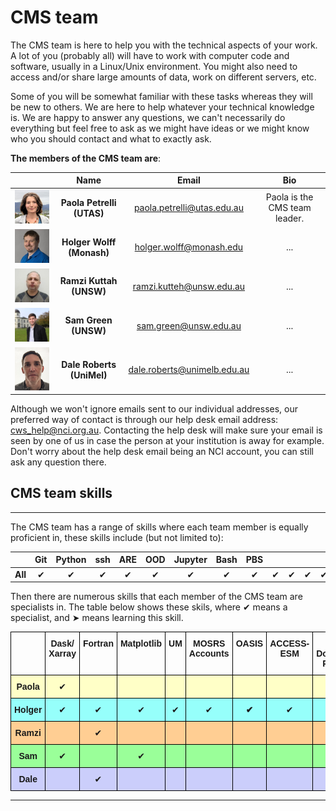 # CMS team

The CMS team is here to help you with the technical aspects of your work. A lot of you (probably all) will have to work with computer code and software, usually in a Linux/Unix environment. You might also need to access and/or share large amounts of data, work on different servers, etc.

Some of you will be somewhat familiar with these tasks whereas they will be new to others. We are here to help whatever your technical knowledge is. We are happy to answer any questions, we can't necessarily do everything but feel free to ask as we might have ideas or we might know who you should contact and what to exactly ask.

**The members of the CMS team are**:

|        | Name | Email | Bio |
|-------|:-------:|:------:|:------:|
|<img src="assets/images/Paola.jpg" alt="paola" width="150"/>| **Paola Petrelli (UTAS)**| paola.petrelli@utas.edu.au|Paola is the CMS team leader.|
|<img src="assets/images/Holger.jpg" alt="holger" width="150"/>| **Holger Wolff (Monash)**| holger.wolff@monash.edu|...|
|<img src="assets/images/Ramzi.jpg" alt="ramzi" width="150"/>| **Ramzi Kuttah (UNSW)**|ramzi.kutteh@unsw.edu.au|...|
|<img src="assets/images/sam.jpg" alt="sam" width="150"/>| **Sam Green (UNSW)**|sam.green@unsw.edu.au|...|
|<img src="assets/images/dale.png" alt="dale" width="150"/>| **Dale Roberts (UniMel)**|dale.roberts@unimelb.edu.au|...|

Although we won't ignore emails sent to our individual addresses, our preferred way of contact is through our help desk email address: cws_help@nci.org.au. Contacting the help desk will make sure your email is seen by one of us in case the person at your institution is away for example. Don't worry about the help desk email being an NCI account, you can still ask any question there.

## CMS team skills
----------------------

The CMS team has a range of skills where each team member is equally proficient in, these skills include (but not limited to):

|         | Git | Python | ssh | ARE | OOD  | Jupyter |Bash|PBS|||||||
|:-------:|:---:|:------:|:---:|:--------:|:-:|:-:|:-:|:-:|:-:|:-:|:-:|:-:|:-:|:-:|
| **All** |&#10004;|&#10004;|&#10004;|&#10004;|&#10004;|&#10004;|&#10004;|&#10004;|&#10004;|&#10004;|&#10004;|&#10004;|&#10004;|&#10004;|

Then there are numerous skills that each member of the CMS team are specialists in. The table below shows these skils, where &#10004; means a specialist, and &#10148; means learning this skill.

<style type="text/css">
.tg  {border-collapse:collapse;border-spacing:0;}
.tg td{border-color:black;border-style:solid;border-width:1px;font-family:Arial, sans-serif;font-size:14px;
  overflow:hidden;padding:10px 5px;word-break:normal;}
.tg th{border-color:black;border-style:solid;border-width:1px;font-family:Arial, sans-serif;font-size:14px;
  font-weight:normal;overflow:hidden;padding:10px 5px;word-break:normal;}
.tg .tg-d78e{background-color:#9aff99;text-align:center;vertical-align:top}
.tg .tg-7geq{background-color:#ffffc7;text-align:center;vertical-align:top}
.tg .tg-amwm{font-weight:bold;text-align:center;vertical-align:top}
.tg .tg-j6lv{background-color:#96fffb;text-align:center;vertical-align:top}
.tg .tg-6hok{background-color:#96fffb;font-weight:bold;text-align:center;vertical-align:top}
.tg .tg-ifcm{background-color:#ffce93;text-align:center;vertical-align:top}
.tg .tg-sh07{background-color:#cbcefb;text-align:center;vertical-align:top}
</style>
<table class="tg">
<thead>
  <tr>
    <th class="tg-amwm"></th>
    <th class="tg-amwm">Dask/<br>Xarray</th>
    <th class="tg-amwm">Fortran</th>
    <th class="tg-amwm">Matplotlib</th>
    <th class="tg-amwm">UM</th>
    <th class="tg-amwm">MOSRS<br>Accounts</th>
    <th class="tg-amwm">OASIS</th>
    <th class="tg-amwm">ACCESS-ESM</th>
    <th class="tg-amwm">DATA<br>Download/<br>Publish</th>
    <th class="tg-amwm">XMHW</th>
    <th class="tg-amwm">Climpact</th>
    <th class="tg-amwm">Intake<br>Catalogue</th>
    <th class="tg-amwm">Era5grib</th>
    <th class="tg-amwm">ML</th>
    <th class="tg-amwm">Conda</th>
    <th class="tg-amwm">CABLE</th>
    <th class="tg-amwm">WRF</th>
    <th class="tg-amwm">Front <br>Detection<br>code</th>
    <th class="tg-amwm">NCI<br>Cloud</th>
    <th class="tg-amwm">Managing<br>SUs</th>
    <th class="tg-amwm">COSIMA<br>Cookbook</th>
    <th class="tg-amwm">JULIA</th>
  </tr>
</thead>
<tbody>
  <tr>
    <td class="tg-7geq"><span style="font-weight:bold">Paola</span></td>
    <td class="tg-7geq">✔</td>
    <td class="tg-7geq"></td>
    <td class="tg-7geq"></td>
    <td class="tg-7geq"></td>
    <td class="tg-7geq"></td>
    <td class="tg-7geq"></td>
    <td class="tg-7geq"></td>
    <td class="tg-7geq">✔</td>
    <td class="tg-7geq">✔</td>
    <td class="tg-7geq">✔</td>
    <td class="tg-7geq">✔</td>
    <td class="tg-7geq">✔</td>
    <td class="tg-7geq">➤</td>
    <td class="tg-7geq">✔</td>
    <td class="tg-7geq"></td>
    <td class="tg-7geq"></td>
    <td class="tg-7geq"></td>
    <td class="tg-7geq">✔</td>
    <td class="tg-7geq"></td>
    <td class="tg-7geq"></td>
    <td class="tg-7geq"></td>
  </tr>
  <tr>
    <td class="tg-j6lv"><span style="font-weight:bold">Holger</span></td>
    <td class="tg-j6lv">✔</td>
    <td class="tg-j6lv">✔</td>
    <td class="tg-j6lv">✔</td>
    <td class="tg-j6lv">✔</td>
    <td class="tg-j6lv">✔</td>
    <td class="tg-6hok">✔</td>
    <td class="tg-j6lv">✔</td>
    <td class="tg-j6lv"></td>
    <td class="tg-j6lv"></td>
    <td class="tg-j6lv"></td>
    <td class="tg-j6lv"></td>
    <td class="tg-j6lv"></td>
    <td class="tg-j6lv"></td>
    <td class="tg-j6lv">✔</td>
    <td class="tg-j6lv"></td>
    <td class="tg-j6lv"></td>
    <td class="tg-j6lv">✔</td>
    <td class="tg-j6lv"></td>
    <td class="tg-j6lv"></td>
    <td class="tg-j6lv"></td>
    <td class="tg-j6lv"></td>
  </tr>
  <tr>
    <td class="tg-ifcm"><span style="font-weight:bold">Ramzi</span></td>
    <td class="tg-ifcm"></td>
    <td class="tg-ifcm">✔</td>
    <td class="tg-ifcm"></td>
    <td class="tg-ifcm"></td>
    <td class="tg-ifcm"></td>
    <td class="tg-ifcm"></td>
    <td class="tg-ifcm"></td>
    <td class="tg-ifcm"></td>
    <td class="tg-ifcm"></td>
    <td class="tg-ifcm"></td>
    <td class="tg-ifcm"></td>
    <td class="tg-ifcm"></td>
    <td class="tg-ifcm"></td>
    <td class="tg-ifcm"></td>
    <td class="tg-ifcm">✔</td>
    <td class="tg-ifcm">✔</td>
    <td class="tg-ifcm"></td>
    <td class="tg-ifcm"></td>
    <td class="tg-ifcm">✔</td>
    <td class="tg-ifcm"></td>
    <td class="tg-ifcm"></td>
  </tr>
  <tr>
    <td class="tg-d78e"><span style="font-weight:bold">Sam</span></td>
    <td class="tg-d78e">✔</td>
    <td class="tg-d78e"></td>
    <td class="tg-d78e">✔</td>
    <td class="tg-d78e"></td>
    <td class="tg-d78e"></td>
    <td class="tg-d78e"></td>
    <td class="tg-d78e"></td>
    <td class="tg-d78e">➤</td>
    <td class="tg-d78e"></td>
    <td class="tg-d78e"></td>
    <td class="tg-d78e">➤</td>
    <td class="tg-d78e"></td>
    <td class="tg-d78e">✔</td>
    <td class="tg-d78e"></td>
    <td class="tg-d78e"></td>
    <td class="tg-d78e"></td>
    <td class="tg-d78e"><span style="font-weight:700;font-style:normal;text-decoration:none">✔</span></td>
    <td class="tg-d78e"></td>
    <td class="tg-d78e"></td>
    <td class="tg-d78e">➤</td>
    <td class="tg-d78e">➤</td>
  </tr>
  <tr>
    <td class="tg-sh07"><span style="font-weight:bold">Dale</span></td>
    <td class="tg-sh07"></td>
    <td class="tg-sh07">✔</td>
    <td class="tg-sh07"></td>
    <td class="tg-sh07"></td>
    <td class="tg-sh07"></td>
    <td class="tg-sh07"></td>
    <td class="tg-sh07"></td>
    <td class="tg-sh07"></td>
    <td class="tg-sh07"></td>
    <td class="tg-sh07"></td>
    <td class="tg-sh07"></td>
    <td class="tg-sh07"></td>
    <td class="tg-sh07"></td>
    <td class="tg-sh07">✔</td>
    <td class="tg-sh07"></td>
    <td class="tg-sh07"></td>
    <td class="tg-sh07"></td>
    <td class="tg-sh07"></td>
    <td class="tg-sh07"></td>
    <td class="tg-sh07">✔</td>
    <td class="tg-sh07"></td>
  </tr>
</tbody>
</table>

---------------------